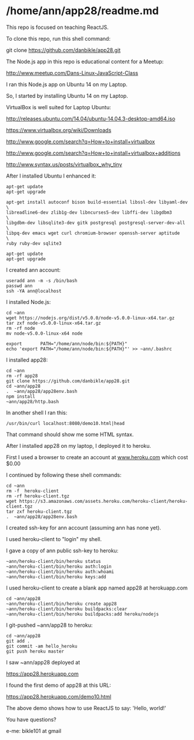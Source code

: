 /home/ann/app28/readme.md
=========================

This repo is focused on teaching ReactJS.

To clone this repo, run this shell command:

git clone https://github.com/danbikle/app28.git

The Node.js app in this repo is educational content for a Meetup:

http://www.meetup.com/Dans-Linux-JavaScript-Class

I ran this Node.js app on Ubuntu 14 on my Laptop.

So,
I started by installing Ubuntu 14 on my Laptop.

VirtualBox is well suited for Laptop Ubuntu:

http://releases.ubuntu.com/14.04/ubuntu-14.04.3-desktop-amd64.iso

https://www.virtualbox.org/wiki/Downloads

http://www.google.com/search?q=How+to+install+virtualbox    

http://www.google.com/search?q=How+to+install+virtualbox+additions

http://www.syntax.us/posts/virtualbox_why_tiny

After I installed Ubuntu I enhanced it:
```
apt-get update
apt-get upgrade

apt-get install autoconf bison build-essential libssl-dev libyaml-dev \
libreadline6-dev zlib1g-dev libncurses5-dev libffi-dev libgdbm3       \
libgdbm-dev libsqlite3-dev gitk postgresql postgresql-server-dev-all  \
libpq-dev emacs wget curl chromium-browser openssh-server aptitude    \
ruby ruby-dev sqlite3

apt-get update
apt-get upgrade
```
I created ann account:
```
useradd ann -m -s /bin/bash
passwd ann
ssh -YA ann@localhost
```
I installed Node.js:
```
cd ~ann
wget https://nodejs.org/dist/v5.0.0/node-v5.0.0-linux-x64.tar.gz
tar zxf node-v5.0.0-linux-x64.tar.gz
rm -rf node
mv node-v5.0.0-linux-x64 node

export       PATH="/home/ann/node/bin:${PATH}"
echo 'export PATH="/home/ann/node/bin:${PATH}"' >> ~ann/.bashrc

```
I installed app28:
```
cd ~ann
rm -rf app28
git clone https://github.com/danbikle/app28.git
cd ~ann/app28
.  ~ann/app28/app28env.bash
npm install
~ann/app28/http.bash
```

In another shell I ran this:
```
/usr/bin/curl localhost:8080/demo10.html|head
```
That command should show me some HTML syntax.

After I installed app28 on my laptop, I deployed it to heroku.

First I used a browser to create an account at www.heroku.com  which cost $0.00

I continued by following these shell commands:

```
cd ~ann
rm -f  heroku-client
rm -rf heroku-client.tgz
wget https://s3.amazonaws.com/assets.heroku.com/heroku-client/heroku-client.tgz
tar zxf heroku-client.tgz
.  ~ann/app28/app28env.bash
```
I created ssh-key for ann account (assuming ann has none yet).

I used heroku-client to "login" my shell.

I gave a copy of ann public ssh-key to heroku:
```
~ann/heroku-client/bin/heroku status
~ann/heroku-client/bin/heroku auth:login
~ann/heroku-client/bin/heroku auth:whoami
~ann/heroku-client/bin/heroku keys:add
``` 
I used heroku-client to create a blank app named app28 at herokuapp.com
```
cd ~ann/app28
~ann/heroku-client/bin/heroku create app28
~ann/heroku-client/bin/heroku buildpacks:clear
~ann/heroku-client/bin/heroku buildpacks:add heroku/nodejs
``` 
I git-pushed ~ann/app28 to heroku:
```
cd ~ann/app28
git add .
git commit -am hello_heroku
git push heroku master
``` 
I saw ~ann/app28 deployed at 

https://app28.herokuapp.com

I found the first demo of app28 at this URL:

https://app28.herokuapp.com/demo10.html

The above demo shows how to use ReactJS to say: 'Hello, world!'

You have questions?

e-me: bikle101 at gmail
